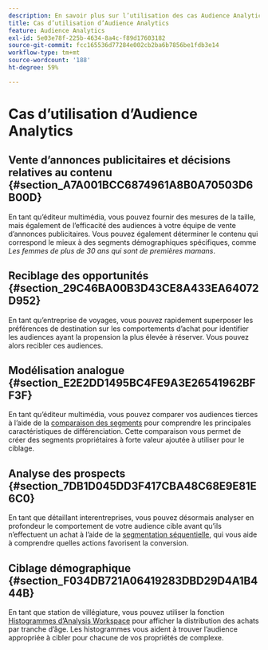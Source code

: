 ```yaml
---
description: En savoir plus sur l’utilisation des cas Audience Analytics.
title: Cas d’utilisation d’Audience Analytics
feature: Audience Analytics
exl-id: 5e03e78f-225b-4634-8a4c-f89d17603182
source-git-commit: fcc165536d77284e002cb2ba6b7856be1fdb3e14
workflow-type: tm+mt
source-wordcount: '188'
ht-degree: 59%

---
```


# Cas d’utilisation d’Audience Analytics

## Vente d’annonces publicitaires et décisions relatives au contenu {#section_A7A001BCC6874961A8B0A70503D6B00D}

En tant qu’éditeur multimédia, vous pouvez fournir des mesures de la taille, mais également de l’efficacité des audiences à votre équipe de vente d’annonces publicitaires. Vous pouvez également déterminer le contenu qui correspond le mieux à des segments démographiques spécifiques, comme *Les femmes de plus de 30 ans qui sont de premières mamans*.

## Reciblage des opportunités {#section_29C46BA00B3D43CE8A433EA64072D952}

En tant qu’entreprise de voyages, vous pouvez rapidement superposer les préférences de destination sur les comportements d’achat pour identifier les audiences ayant la propension la plus élevée à réserver. Vous pouvez alors recibler ces audiences.

## Modélisation analogue  {#section_E2E2DD1495BC4FE9A3E26541962BFF3F}

En tant qu’éditeur multimédia, vous pouvez comparer vos audiences tierces à l’aide de la [comparaison des segments](/help/analyze/analysis-workspace/c-panels/c-segment-comparison/segment-comparison.md) pour comprendre les principales caractéristiques de différenciation. Cette comparaison vous permet de créer des segments propriétaires à forte valeur ajoutée à utiliser pour le ciblage.

## Analyse des prospects  {#section_7DB1D045DD3F417CBA48C68E9E81E6C0}

En tant que détaillant interentreprises, vous pouvez désormais analyser en profondeur le comportement de votre audience cible avant qu’ils n’effectuent un achat à l’aide de la [segmentation séquentielle](/help/components/segmentation/segmentation-workflow/seg-sequential-build.md), qui vous aide à comprendre quelles actions favorisent la conversion.

## Ciblage démographique  {#section_F034DB721A06419283DBD29D4A1B444B}

En tant que station de villégiature, vous pouvez utiliser la fonction [Histogrammes d’Analysis Workspace](/help/analyze/analysis-workspace/visualizations/histogram.md) pour afficher la distribution des achats par tranche d’âge. Les histogrammes vous aident à trouver l’audience appropriée à cibler pour chacune de vos propriétés de complexe.
